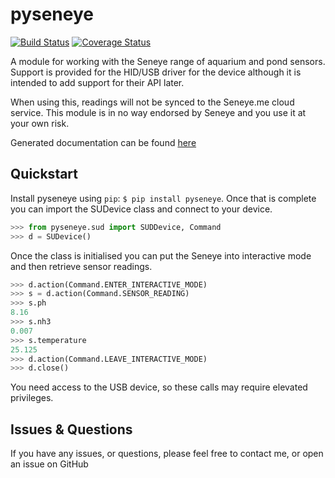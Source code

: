 # pyseneye

[![Build Status](https://travis-ci.org/mcclown/pyseneye.svg?branch=master)](https://travis-ci.org/mcclown/pyseneye)
[![Coverage Status](https://coveralls.io/repos/mcclown/pyseneye/badge.svg?branch=master&service=github)](https://coveralls.io/github/mcclown/pyseneye?branch=master)


A module for working with the Seneye range of aquarium and pond sensors. Support is provided for the HID/USB driver for the device although it is intended to add support for their API later.

When using this, readings will not be synced to the Seneye.me cloud service. This module is in no way endorsed by Seneye and you use it at your own risk.

Generated documentation can be found [here](http://pyseneye.readthedocs.io/en/latest/)

Quickstart
----------

Install pyseneye using `pip`: `$ pip install pyseneye`. Once that is complete you can import the SUDevice class and connect to your device.

```python
>>> from pyseneye.sud import SUDDevice, Command
>>> d = SUDevice()
```

Once the class is initialised you can put the Seneye into interactive mode and then retrieve sensor readings.

```python
>>> d.action(Command.ENTER_INTERACTIVE_MODE)
>>> s = d.action(Command.SENSOR_READING)
>>> s.ph
8.16
>>> s.nh3
0.007
>>> s.temperature
25.125
>>> d.action(Command.LEAVE_INTERACTIVE_MODE)
>>> d.close()
```

You need access to the USB device, so these calls may require elevated privileges.

Issues & Questions
------------------

If you have any issues, or questions, please feel free to contact me, or open an issue on GitHub

